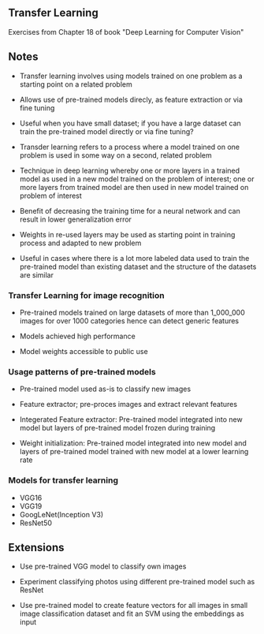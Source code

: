## Transfer Learning

Exercises from Chapter 18 of book "Deep Learning for Computer Vision"

## Notes

* Transfer learning involves using models trained on one problem as a starting point on a related problem

* Allows use of pre-trained models direcly, as feature extraction or via fine tuning

* Useful when you have small dataset; if you have a large dataset can train the pre-trained model directly or via fine tuning?

* Transder learning refers to a process where a model trained on one problem is used in some way on a second, related problem

* Technique in deep learning whereby one or more layers in a trained model as used in a new model trained on the problem of interest; one or more layers from trained model are then used in new model trained on problem of interest

* Benefit of decreasing the training time for a neural network and can result in lower generalization error

* Weights in re-used layers may be used as starting point in training process and adapted to new problem

* Useful in cases where there is a lot more labeled data used to train the pre-trained model than existing dataset and the structure of the datasets are similar

### Transfer Learning for image recognition

* Pre-trained models trained on large datasets of more than 1_000_000 images for over 1000 categories hence can detect generic features

* Models achieved high performance

* Model weights accessible to public use


### Usage patterns of pre-trained models

* Pre-trained model used as-is to classify new images

* Feature extractor; pre-proces images and extract relevant features

* Integerated Feature extractor: Pre-trained model integrated into new model but layers of pre-trained model frozen during training

* Weight initialization: Pre-trained model integrated into new model and layers of pre-trained model trained with new model at a lower learning rate



### Models for transfer learning
* VGG16
* VGG19
* GoogLeNet(Inception V3)
* ResNet50

## Extensions

* Use pre-trained VGG model to classify own images

* Experiment classifying photos using different pre-trained model such as ResNet

* Use pre-trained model to create feature vectors for all images in small image classification dataset and fit an SVM using the embeddings as input